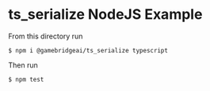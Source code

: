 # ts_serialize NodeJS Example

From this directory run

```
$ npm i @gamebridgeai/ts_serialize typescript
```

Then run 

```
$ npm test
```